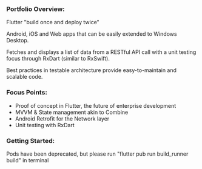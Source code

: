 ### Portfolio Overview:

Flutter "build once and deploy twice"

Android, iOS and Web apps that can be easily extended to Windows Desktop.

Fetches and displays a list of data from a RESTful API call with a unit testing focus through RxDart (similar to RxSwift).

Best practices in testable architecture provide easy-to-maintain and scalable code.

### Focus Points:

* Proof of concept in Flutter, the future of enterprise development
* MVVM & State management akin to Combine
* Android Retrofit for the Network layer
* Unit testing with RxDart

### Getting Started:

Pods have been deprecated, but please run "flutter pub run build_runner build" in terminal

